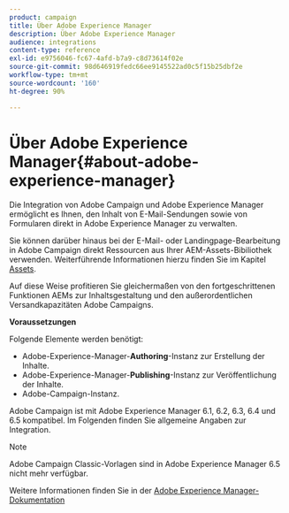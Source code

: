```yaml
---
product: campaign
title: Über Adobe Experience Manager
description: Über Adobe Experience Manager
audience: integrations
content-type: reference
exl-id: e9756046-fc67-4afd-b7a9-c8d73614f02e
source-git-commit: 98d646919fedc66ee9145522ad0c5f15b25dbf2e
workflow-type: tm+mt
source-wordcount: '160'
ht-degree: 90%

---
```


# Über Adobe Experience Manager{#about-adobe-experience-manager}

Die Integration von Adobe Campaign und Adobe Experience Manager ermöglicht es Ihnen, den Inhalt von E-Mail-Sendungen sowie von Formularen direkt in Adobe Experience Manager zu verwalten.

Sie können darüber hinaus bei der E-Mail- oder Landingpage-Bearbeitung in Adobe Campaign direkt Ressourcen aus Ihrer AEM-Assets-Bibiliothek verwenden. Weiterführende Informationen hierzu finden Sie im Kapitel [Assets](../../integrations/using/sharing-assets-with-adobe-experience-cloud.md).

Auf diese Weise profitieren Sie gleichermaßen von den fortgeschrittenen Funktionen AEMs zur Inhaltsgestaltung und den außerordentlichen Versandkapazitäten Adobe Campaigns.

**Voraussetzungen**

Folgende Elemente werden benötigt:

* Adobe-Experience-Manager-**Authoring**-Instanz zur Erstellung der Inhalte.
* Adobe-Experience-Manager-**Publishing**-Instanz zur Veröffentlichung der Inhalte.
* Adobe-Campaign-Instanz.

Adobe Campaign ist mit Adobe Experience Manager 6.1, 6.2, 6.3, 6.4 und 6.5 kompatibel. Im Folgenden finden Sie allgemeine Angaben zur Integration.

>[!NOTE]
>
>Adobe Campaign Classic-Vorlagen sind in Adobe Experience Manager 6.5 nicht mehr verfügbar.

Weitere Informationen finden Sie in der [Adobe Experience Manager-Dokumentation](https://experienceleague.adobe.com/docs/experience-manager-65/classic-ui/campaign/classic-personalization-ac-campaign.html)

